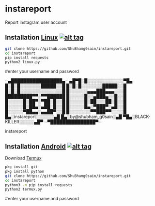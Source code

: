 # instareport
Report instagram user account

## Installation [Linux](https://wikipedia.org/wiki/Linux) [![alt tag](http://icons.iconarchive.com/icons/dakirby309/simply-styled/32/OS-Linux-icon.png)](https://fr.wikipedia.org/wiki/Linux)
```bash
git clone https://github.com/ShuBhamg0sain/instareport.git
cd instareport
pip install requests
python2 linux.py
```
#enter your username and password

─▄█████████████████▄─
▄█▀█░█░░░░░░░░░░░░▀█▄
 █░█░█░░░░░░░█████░░█
 █░█░█░░░░░░░█████░░█
 █░█░█░░░░░░░░░░░░░░█
 █░░░░░░▄▄▄███▄▄▄░░░█
 █████████▀▀░▀▀██████
 █░░░░░█░░▄███▄░░█░░█
 █░░░░░█░██▀░▀██░█░░█
 █░░░░░█░██░░░██░█░░█
 █░░░░░█░██▄░▄██░█░░█
 █░░░░░█▄░▀███▀░▄█░░█
 █░░░░░▀██▄▄░▄▄██▀░░█
 █░░░░░░░▀▀███▀▀░░░░█
█▄░instareport░░░░░░▄█
█▄░by@shubham_g0sain░▄█
▀█▄░BLACK-KILLER░░░░░▄█▀
 ─▀███████████████▀─

instareport
## Installation [Android](https://wikipedia.org/wiki/Android) [![alt tag](https://cdn1.iconfinder.com/data/icons/logotypes/32/android-32.png)](https://fr.wikipedia.org/wiki/Android)

Download [Termux](https://play.google.com/store/apps/details?id=com.termux)

```bash
pkg install git
pkg install python
git clone https://github.com/ShuBhamg0sain/instareport.git
cd instareport
python3 -m pip install requests
python2 termux.py
```
#enter your username and password

